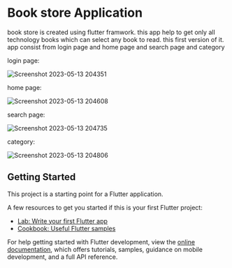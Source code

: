 # Book store Application 

book store is created using flutter framwork. this app help to get only all technology books which can select any book to read. this first version of it. app consist from login page and home page and search page and category

login page:

![Screenshot 2023-05-13 204351](https://github.com/MohamedAlaa987/Book_Store-_App-/assets/98977835/7d626a4d-6318-4ebc-98db-e648d46e4b0c)


home page:

![Screenshot 2023-05-13 204608](https://github.com/MohamedAlaa987/Book_Store-_App-/assets/98977835/1aad1b87-5041-4c6a-bbe6-98a29c098db8)


search page:

![Screenshot 2023-05-13 204735](https://github.com/MohamedAlaa987/Book_Store-_App-/assets/98977835/41c15f38-4e06-4fd5-a5df-c799d4c5d73c)


category:

![Screenshot 2023-05-13 204806](https://github.com/MohamedAlaa987/Book_Store-_App-/assets/98977835/220987e7-daac-49c0-99de-99f1a6da1e23)

## Getting Started

This project is a starting point for a Flutter application.

A few resources to get you started if this is your first Flutter project:

- [Lab: Write your first Flutter app](https://docs.flutter.dev/get-started/codelab)
- [Cookbook: Useful Flutter samples](https://docs.flutter.dev/cookbook)

For help getting started with Flutter development, view the
[online documentation](https://docs.flutter.dev/), which offers tutorials,
samples, guidance on mobile development, and a full API reference.
